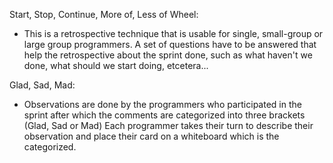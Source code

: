 Start, Stop, Continue, More of, Less of Wheel:

* This is a retrospective technique that is usable for single, small-group or
    large group programmers. A set of questions have to be answered that help the retrospective about the sprint done, such as what haven't we done, what should we start doing, etcetera...

Glad, Sad, Mad:

* Observations are done by the programmers who participated in the sprint
    after which the comments are categorized into three brackets (Glad, Sad or Mad) Each programmer takes their turn to describe their observation and place their card on a whiteboard which is the categorized. 

